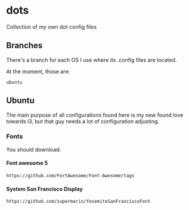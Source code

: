 # dots
Collection of my own dot config files

## Branches

There's a branch for each OS I use where its .config files are located.

At the moment, those are:
```
ubuntu
```

## Ubuntu

The main purpose of all configurations found here is my new found love towards i3, but that guy needs a lot of configuration adjusting.

### Fonts

You should download:

#### Font awesome 5
`https://github.com/FortAwesome/Font-Awesome/tags`

#### System San Francisco Display
`https://github.com/supermarin/YosemiteSanFranciscoFont`

